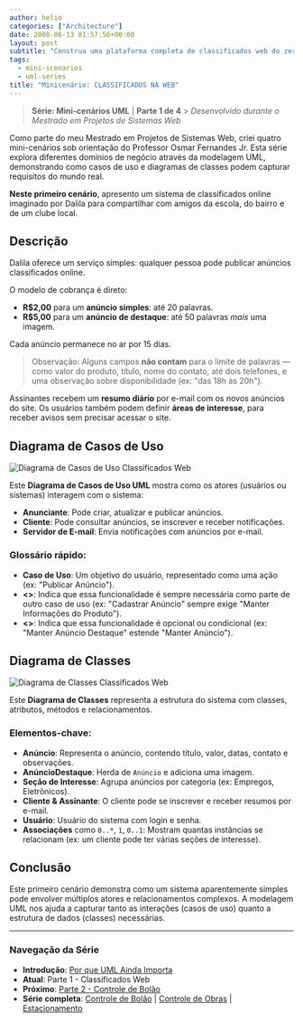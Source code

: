 ```yaml
---
author: helio
categories: ["Architecture"]
date: 2008-06-13 01:57:56+00:00
layout: post
subtitle: "Construa uma plataforma completa de classificados web do zero—acompanhe a jornada de modelagem UML desde histórias de usuário até diagramas de classe, criando um sistema baseado em assinatura com anúncios em destaque, categorias e integração de pagamento"
tags:
  - mini-scenarios
  - uml-series
title: "Minicenário: CLASSIFICADOS NA WEB"
---
```


> **Série: Mini-cenários UML** | **Parte 1 de 4** > _Desenvolvido durante o Mestrado em Projetos de Sistemas Web_

Como parte do meu Mestrado em Projetos de Sistemas Web, criei quatro mini-cenários sob orientação do Professor Osmar Fernandes Jr. Esta série explora diferentes domínios de negócio através da modelagem UML, demonstrando como casos de uso e diagramas de classes podem capturar requisitos do mundo real.

**Neste primeiro cenário**, apresento um sistema de classificados online imaginado por Dalila para compartilhar com amigos da escola, do bairro e de um clube local.

## Descrição

Dalila oferece um serviço simples: qualquer pessoa pode publicar anúncios classificados online.

O modelo de cobrança é direto:

- **R$2,00** para um **anúncio simples**: até 20 palavras.
- **R$5,00** para um **anúncio de destaque**: até 50 palavras _mais_ uma imagem.

Cada anúncio permanece no ar por 15 dias.

> Observação: Alguns campos **não contam** para o limite de palavras — como valor do produto, título, nome do contato, até dois telefones, e uma observação sobre disponibilidade (ex: "das 18h às 20h").

Assinantes recebem um **resumo diário** por e-mail com os novos anúncios do site. Os usuários também podem definir **áreas de interesse**, para receber avisos sem precisar acessar o site.

## Diagrama de Casos de Uso

![Diagrama de Casos de Uso Classificados Web](/uploads/2008/07/classificado-na-web.png)

Este **Diagrama de Casos de Uso UML** mostra como os atores (usuários ou sistemas) interagem com o sistema:

- **Anunciante**: Pode criar, atualizar e publicar anúncios.
- **Cliente**: Pode consultar anúncios, se inscrever e receber notificações.
- **Servidor de E-mail**: Envia notificações com anúncios por e-mail.

### Glossário rápido:

- **Caso de Uso**: Um objetivo do usuário, representado como uma ação (ex: "Publicar Anúncio").
- **<<include>>**: Indica que essa funcionalidade é sempre necessária como parte de outro caso de uso (ex: "Cadastrar Anúncio" sempre exige "Manter Informações do Produto").
- **<<extend>>**: Indica que essa funcionalidade é opcional ou condicional (ex: "Manter Anúncio Destaque" estende "Manter Anúncio").

## Diagrama de Classes

![Diagrama de Classes Classificados Web](/uploads/2008/07/classificado-na-web-diagrama-de-classe.png)

Este **Diagrama de Classes** representa a estrutura do sistema com classes, atributos, métodos e relacionamentos.

### Elementos-chave:

- **Anúncio**: Representa o anúncio, contendo título, valor, datas, contato e observações.
- **AnúncioDestaque**: Herda de `Anúncio` e adiciona uma imagem.
- **Seção de Interesse**: Agrupa anúncios por categoria (ex: Empregos, Eletrônicos).
- **Cliente & Assinante**: O cliente pode se inscrever e receber resumos por e-mail.
- **Usuário**: Usuário do sistema com login e senha.
- **Associações** como `0..*`, `1`, `0..1`: Mostram quantas instâncias se relacionam (ex: um cliente pode ter várias seções de interesse).

## Conclusão

Este primeiro cenário demonstra como um sistema aparentemente simples pode envolver múltiplos atores e relacionamentos complexos. A modelagem UML nos ajuda a capturar tanto as interações (casos de uso) quanto a estrutura de dados (classes) necessárias.

---

### **Navegação da Série**

- **Introdução**: [Por que UML Ainda Importa](../2008-06-10-uml-introducao-minicenarios/)
- **Atual**: Parte 1 - Classificados Web
- **Próximo**: [Parte 2 - Controle de Bolão](../2008-06-17-minicenario-controle-de-bolao/)
- **Série completa**: [Controle de Bolão](../2008-06-17-minicenario-controle-de-bolao/) | [Controle de Obras](../2008-06-21-minicenario-controle-de-obras/) | [Estacionamento](../2008-06-25-diagrama-de-casos-de-uso-estacionamento/)
